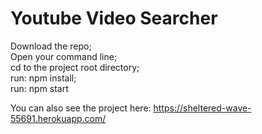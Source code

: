 # Youtube Video Searcher

Download the repo;<br/>
Open your command line;<br/>
cd to the project root directory;<br/>
run: npm install;<br/>
run: npm start

You can also see the project here: https://sheltered-wave-55691.herokuapp.com/
